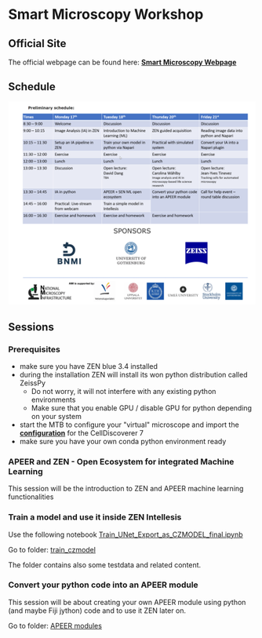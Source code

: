 # Smart Microscopy Workshop

## Official Site

The official webpage can be found here: **[Smart Microscopy Webpage](https://nmisweden.se/arkiv/smart-microscopy-image-analysis.html)**

## Schedule

![Preliminary Schedule](./images/smw_schedule.png)

## Sessions

### Prerequisites

- make sure you have ZEN blue 3.4 installed
- during the installation ZEN will install its won python distribution called ZeissPy
  - Do not worry, it will not interfere with any existing python environments
  - Make sure that you enable GPU / disable GPU for python depending on your system
- start the MTB to configure your "virtual" microscope and import the **[configuration](./mtb_config/Castor%20Simulation%20WF+LSM900.mtb)** for the CellDiscoverer 7
- make sure you have your own conda python environment ready

### APEER and ZEN - Open Ecosystem for integrated Machine Learning

This session will be the introduction to ZEN and APEER machine learning functionalities

### Train a model and use it inside ZEN Intellesis

Use the following notebook [Train_UNet_Export_as_CZMODEL_final.ipynb](../../Machine_Learning/docs/train_czmodel/Train_UNet_Export_as_CZMODEL_final.ipynb)

Go to folder: [train_czmodel](https://github.com/zeiss-microscopy/OAD/tree/master/Machine_Learning/docs/train_czmodel)

The folder contains also some testdata and related content.

### Convert your python code into an APEER module

This session will be about creating your own APEER module using python (and maybe Fiji jython) code and to use it ZEN later on.

Go to folder: [APEER modules](https://github.com/zeiss-microscopy/OAD/tree/master/Apeer/modules)